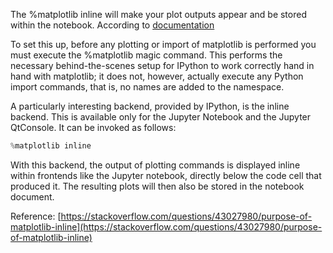 The %matplotlib inline will make your plot outputs appear and be stored within the notebook.
According to [documentation](http://ipython.readthedocs.io/en/stable/interactive/plotting.html)


To set this up, before any plotting or import of matplotlib is performed you must execute the %matplotlib magic command. This performs the necessary behind-the-scenes setup for IPython to work correctly hand in hand with matplotlib; it does not, however, actually execute any Python import commands, that is, no names are added to the namespace.

A particularly interesting backend, provided by IPython, is the inline backend. This is available only for the Jupyter Notebook and the Jupyter QtConsole. It can be invoked as follows:

```py
%matplotlib inline
```
With this backend, the output of plotting commands is displayed inline within frontends like the Jupyter notebook, directly below the code cell that produced it. The resulting plots will then also be stored in the notebook document.

Reference: [https://stackoverflow.com/questions/43027980/purpose-of-matplotlib-inline](https://stackoverflow.com/questions/43027980/purpose-of-matplotlib-inline)
